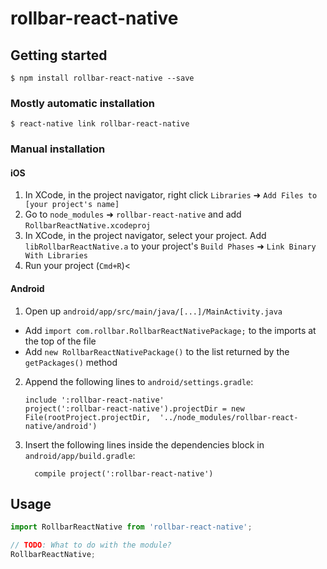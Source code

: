 # rollbar-react-native

## Getting started

`$ npm install rollbar-react-native --save`

### Mostly automatic installation

`$ react-native link rollbar-react-native`

### Manual installation


#### iOS

1. In XCode, in the project navigator, right click `Libraries` ➜ `Add Files to [your project's name]`
2. Go to `node_modules` ➜ `rollbar-react-native` and add `RollbarReactNative.xcodeproj`
3. In XCode, in the project navigator, select your project. Add `libRollbarReactNative.a` to your project's `Build Phases` ➜ `Link Binary With Libraries`
4. Run your project (`Cmd+R`)<

#### Android

1. Open up `android/app/src/main/java/[...]/MainActivity.java`
  - Add `import com.rollbar.RollbarReactNativePackage;` to the imports at the top of the file
  - Add `new RollbarReactNativePackage()` to the list returned by the `getPackages()` method
2. Append the following lines to `android/settings.gradle`:
  	```
  	include ':rollbar-react-native'
  	project(':rollbar-react-native').projectDir = new File(rootProject.projectDir, 	'../node_modules/rollbar-react-native/android')
  	```
3. Insert the following lines inside the dependencies block in `android/app/build.gradle`:
  	```
      compile project(':rollbar-react-native')
  	```


## Usage
```javascript
import RollbarReactNative from 'rollbar-react-native';

// TODO: What to do with the module?
RollbarReactNative;
```
  
